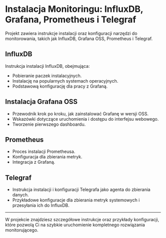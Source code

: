 # Instalacja Monitoringu: InfluxDB, Grafana, Prometheus i Telegraf

Projekt zawiera instrukcje instalacji oraz konfiguracji narzędzi do monitorowania, takich jak InfluxDB, Grafana OSS, Prometheus i Telegraf.

## InfluxDB

Instrukcja instalacji InfluxDB, obejmująca:
- Pobieranie paczek instalacyjnych.
- Instalację na popularnych systemach operacyjnych.
- Podstawową konfigurację dla pracy z Grafaną.

## Instalacja Grafana OSS

- Przewodnik krok po kroku, jak zainstalować Grafanę w wersji OSS.
- Wskazówki dotyczące uruchomienia i dostępu do interfejsu webowego.
- Tworzenie pierwszego dashboardu.

## Prometheus

- Proces instalacji Prometheusa.
- Konfiguracja dla zbierania metryk.
- Integracja z Grafaną.

## Telegraf

- Instrukcja instalacji i konfiguracji Telegrafa jako agenta do zbierania danych.
- Przykładowe konfiguracje dla zbierania metryk systemowych i przesyłania ich do InfluxDB.

---

W projekcie znajdziesz szczegółowe instrukcje oraz przykłady konfiguracji, które pozwolą Ci na szybkie uruchomienie kompletnego rozwiązania monitorującego.
